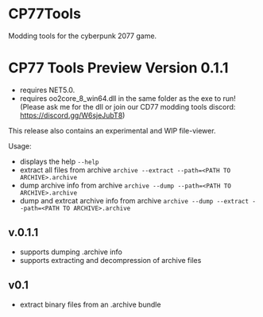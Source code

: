 # CP77Tools
Modding tools for the cyberpunk 2077 game.

# CP77 Tools Preview Version 0.1.1

- requires NET5.0.
- requires oo2core_8_win64.dll in the same folder as the exe to run!
(Please ask me for the dll or join our CD77 modding tools discord: https://discord.gg/W6sjeJubT8)

This release also contains an experimental and WIP file-viewer. 


Usage: 
* displays the help
`--help`
* extract all files from archive
`archive --extract --path=<PATH TO ARCHIVE>.archive`
*  dump archive info from archive
`archive --dump --path=<PATH TO ARCHIVE>.archive`
* dump and extrcat archive info from archive
`archive --dump --extract --path=<PATH TO ARCHIVE>.archive` 

## v.0.1.1
- supports dumping .archive info
- supports extracting and decompression of archive files

## v0.1
- extract binary files from an .archive bundle


